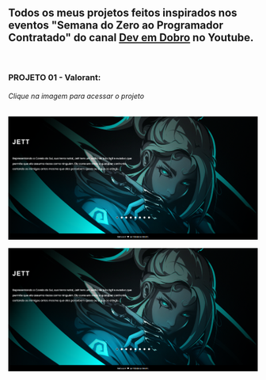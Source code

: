 ## Todos os meus projetos feitos inspirados nos eventos "Semana do Zero ao Programador Contratado" do canal [Dev em Dobro](https://www.youtube.com/@DevemDobro) no Youtube.
<br>

### PROJETO 01 - Valorant:
###### Clique na imagem para acessar o projeto
[<img src="./projeto-01/src/images/projeto01-readme.png">](https://fantelmi.github.io/projetos-szpc/projeto-01/index.html)

<a href="https://fantelmi.github.io/projetos-szpc/projeto-01/index.html" target="_blank"><img src="./projeto-01/src/images/projeto01-readme.png"></a>
